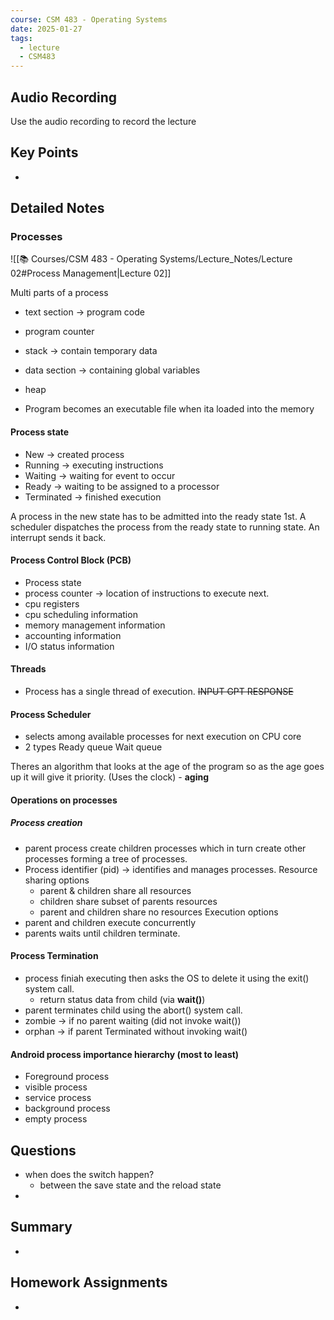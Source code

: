 ```yaml
---
course: CSM 483 - Operating Systems
date: 2025-01-27
tags:
  - lecture
  - CSM483
---
```


## Audio Recording
Use the audio recording to record the lecture

## Key Points
- 

## Detailed Notes
### Processes 
![[📚 Courses/CSM 483 - Operating Systems/Lecture_Notes/Lecture 02#Process Management|Lecture 02]]

Multi parts of a process
- text section -> program code
- program counter
- stack -> contain temporary data
- data section -> containing global variables
- heap

- Program becomes an executable file when ita loaded into the memory 
#### Process state
 - New -> created process
 - Running -> executing instructions 
 - Waiting -> waiting for event to occur 
 - Ready -> waiting to be assigned to a processor 
 - Terminated -> finished execution 

A process in the new state has to be admitted into the ready state 1st. 
A scheduler dispatches the process from the ready state to running state. An interrupt sends it back.
#### Process Control Block (PCB)
- Process state
- process counter -> location of instructions to execute next.
- cpu registers
- cpu scheduling information 
- memory management information
- accounting information
- I/O status information
#### Threads
- Process has a single thread of execution.
~~INPUT GPT RESPONSE~~ 
#### Process Scheduler 
- selects among available processes for next execution on CPU core
- 2 types
	Ready queue
	Wait queue

Theres an algorithm that looks at the age of the program so as the age goes up it will give it priority. (Uses the clock) - **aging** 

#### Operations on processes
##### Process creation
- parent process create children processes which in turn create other processes forming a tree of processes.
- Process identifier (pid) -> identifies and manages processes.
	Resource sharing options
	- parent & children share all resources
	- children share subset of parents resources 
	- parent and children share no resources
Execution options
- parent and children execute concurrently 
- parents waits until children terminate.
#### Process Termination 
- process finiah executing then asks the OS to delete it using the exit() system call.
	- return status data from child (via **wait()**)
- parent terminates child using the abort() system call.
- zombie -> if no parent waiting (did not invoke wait())
- orphan -> if parent Terminated without invoking wait()

#### Android process importance hierarchy **(most to least)**
- Foreground process
- visible process
- service process
- background process
- empty process

## Questions
- when does the switch happen?
	- between the save state and the reload state 
- 

## Summary
- 

## Homework Assignments
-
